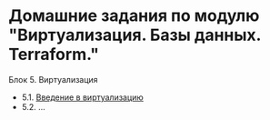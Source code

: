 # Домашние задания по модулю "Виртуализация. Базы данных. Terraform."

Блок 5. Виртуализация

+ 5.1. [Введение в виртуализацию](./01-virt-homeworks)
+ 5.2. ...
